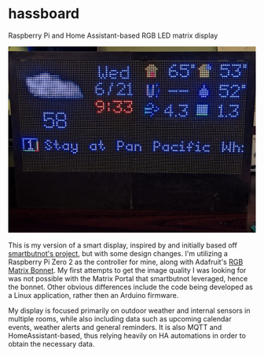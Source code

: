 # hassboard
Raspberry Pi and Home Assistant-based RGB LED matrix display

![Front image](./images/front-display.jpg)

This is my version of a smart display, inspired by and initially based off [smartbutnot's project](https://github.com/smartbutnot/smartgirder), but with some design changes.  I'm utilizing a Raspberry Pi Zero 2 as the controller for mine, along with Adafruit's [RGB Matrix Bonnet](https://www.adafruit.com/product/3211).  My first attempts to get the image quality I was looking for was not possible with the Matrix Portal that smartbutnot leveraged, hence the bonnet.  Other obvious differences include the code being developed as a Linux application, rather then an Arduino firmware.

My display is focused primarily on outdoor weather and internal sensors in multiple rooms, while also including data such as upcoming calendar events, weather alerts and general reminders.  It is also MQTT and HomeAssistant-based, thus relying heavily on HA automations in order to obtain the necessary data.
